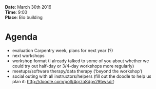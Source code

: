 **Date**: March 30th 2016  
**Time**: 9:00  
**Place**: Bio building
 

# Agenda #
- evaluation Carpentry week, plans for next year (?)
- next workshops
- workshop format (I already talked to some of you about whether we could try out half-day or 3/4-day workshops more regularly)
- meetups/software therapy/data therapy (‘beyond the workshop’)
- social outing with all instructors/helpers (fill out the doodle to help us plan it: http://doodle.com/poll/4qrza8dpv29bwsdr)
